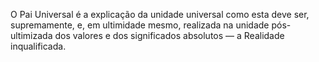 O Pai Universal é a explicação da unidade universal como esta deve ser, supremamente, e, em ultimidade mesmo, realizada na unidade pós-ultimizada dos valores e dos significados absolutos — a Realidade inqualificada.